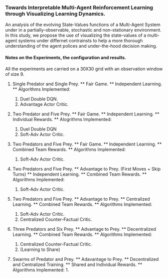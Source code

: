 ### Towards Interpretable Multi-Agent Reinforcement Learning through Visualizing Learning Dynamics.

An analysis of the evolving State-Values functions of a Multi-Agent System under in a partially-observable, stochastic and non-stationary environment.
In this study, we propose the use of visualizing the state-values of a multi-agent systems under differnet contrainsts to help a more thorough understanding of the agent polices and under-the-hood decision making.



#### Notes on the Experiments, the configuration and results.

All the experiments are carried on a 30X30 grid with an observation window of size 9.

1. Single Predator and Single Prey.
** Fair Game.
** Independent Learning.
** Algorithms Implemented:
   1. Duel Double DQN.
   2. Advantage Actor Critic.

2. Two Predator and Five Prey. 
** Fair Game.
** Independent Learning. 
** Individual Rewards.
** Alogrithms Implemented:
   1. Duel Double DQN
   2. Soft-Adv Actor Critic.

3. Two Predators and Five Prey. 
** Fair Game.
** Independent Learning.
** Combined Team Rewards.
** Algorithms Implemented:
   1. Soft-Adv Actor Critic.
    

4. Two Predators and Five Prey.
** Advantage to Prey. (First Moves + Skip Turns)
** Independent Learning. 
** Combined Team Rewards.
** Algorithms Implemented:
   1. Soft-Adv Actor Critic.

4. Two Predators and Five Prey.
** Advantage to Prey.
** Centralized Learning.
** Combined Team Rewards.
** Algorithms Implemented:
   1. Soft-Adv Actor Critic.
   2. Centralized Counter-Factual Critic.

5. Three Predators and Six Prey.
** Advantage to Prey.
** Decentralized Learning.
** Combined Team Rewards.
** Algorithms Implemented:
   1. Centralized Counter-Factual Critic.
   2. (Learning to Share)

6. Swarms of Predator and Prey. 
** Adavantage to Prey. 
** Decentralized and Centralized Training.
** Shared and Individual Rewards.
** Algorithms Implemented:
   1. 
